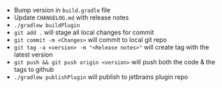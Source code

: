 - Bump version in `build.gradle` file
- Update `CHANGELOG.md` with release notes
- `./gradlew buildPlugin`
- `git add .` will stage all local changes for commit
- `git commit -m <Changes>` will commit to local git repo
- `git tag -a <version> -m "<Release notes>"` will create tag with the latest version
- `git push && git push origin <version>` will push both the code & the tags to github
- `./gradlew publishPlugin` will publish to jetbrains plugin repo
